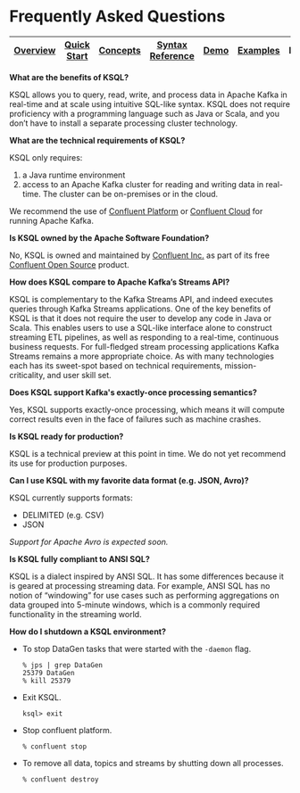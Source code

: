 # Frequently Asked Questions

| [Overview](/docs/) |[Quick Start](/docs/quickstart#quick-start) | [Concepts](/docs/concepts.md#concepts) | [Syntax Reference](/docs/syntax-reference.md#syntax-reference) |[Demo](/ksql-clickstream-demo/) | [Examples](/docs/examples.md#examples) | FAQ | [Roadmap](/docs/roadmap.md#roadmap) | 
|---|----|-----|----|----|----|----|----|


**What are the benefits of KSQL?**

KSQL allows you to query, read, write, and process data in Apache Kafka in real-time and at scale using intuitive SQL-like syntax. KSQL does not require proficiency with a programming language such as Java or Scala, and you don’t have to install a separate processing cluster technology.

**What are the technical requirements of KSQL?**

KSQL only requires:

1. a Java runtime environment
2. access to an Apache Kafka cluster for reading and writing data in real-time. The cluster can be on-premises or in
   the cloud.

We recommend the use of [Confluent Platform](https://www.confluent.io/product/confluent-platform/) or [Confluent Cloud](https://www.confluent.io/confluent-cloud/) for running Apache Kafka.

**Is KSQL owned by the Apache Software Foundation?**

No, KSQL is owned and maintained by [Confluent Inc.](https://www.confluent.io/) as part of its free [Confluent Open Source](https://www.confluent.io/product/confluent-open-source/) product.

**How does KSQL compare to Apache Kafka’s Streams API?**

KSQL is complementary to the Kafka Streams API, and indeed executes queries through Kafka Streams applications. One of the key benefits of KSQL is that it does not require the user to develop any code in Java or Scala.
This enables users to use a SQL-like interface alone to construct streaming ETL pipelines, as well as responding to a real-time, continuous business requests. For full-fledged stream processing applications Kafka Streams remains a more appropriate choice.
As with many technologies each has its sweet-spot based on technical requirements, mission-criticality, and user skill set.

**Does KSQL support Kafka's exactly-once processing semantics?**

Yes, KSQL supports exactly-once processing, which means it will compute correct results even in the face of failures
such as machine crashes.

**Is KSQL ready for production?**

KSQL is a technical preview at this point in time.  We do not yet recommend its use for production purposes.

**Can I use KSQL with my favorite data format (e.g. JSON, Avro)?**

KSQL currently supports formats:

* DELIMITED (e.g. CSV)
* JSON

_Support for Apache Avro is expected soon._

**Is KSQL fully compliant to ANSI SQL?**

KSQL is a dialect inspired by ANSI SQL. It has some differences because it is geared at processing streaming data. For example, ANSI SQL has no notion of “windowing” for use cases such as performing aggregations on data grouped into 5-minute windows, which is a commonly required functionality in the streaming world.

**How do I shutdown a KSQL environment?**

-  To stop DataGen tasks that were started with the `-daemon` flag.

   ```
   % jps | grep DataGen
   25379 DataGen
   % kill 25379
   ```

-  Exit KSQL.

   ```
   ksql> exit
   ```

-  Stop confluent platform.

   ```
   % confluent stop
   ```

-  To remove all data, topics and streams by shutting down all processes.

   ```
   % confluent destroy
   ```

